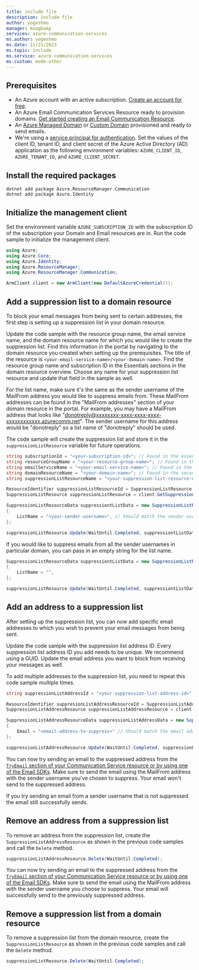 ```yaml
---
title: include file
description: include file
author: yogeshmo
manager: koagbakp
services: azure-communication-services
ms.author: yogeshmo
ms.date: 11/21/2023
ms.topic: include
ms.service: azure-communication-services
ms.custom: mode-other
---
```


## Prerequisites

- An Azure account with an active subscription. [Create an account for free](https://azure.microsoft.com/free/dotnet/).
- An Azure Email Communication Services Resource ready to provision domains. [Get started creating an Email Communication Resource](../create-email-communication-resource.md).
- An [Azure Managed Domain](../add-azure-managed-domains.md) or [Custom Domain](../add-custom-verified-domains.md) provisioned and ready to send emails.
- We're using a [service principal for authentication](../../../../active-directory/develop/howto-create-service-principal-portal.md). Set the values of the client ID, tenant ID, and client secret of the Azure Active Directory (AD) application as the following environment variables: `AZURE_CLIENT_ID`, `AZURE_TENANT_ID`, and `AZURE_CLIENT_SECRET`.

## Install the required packages

```console
dotnet add package Azure.ResourceManager.Communication
dotnet add package Azure.Identity
```

## Initialize the management client

Set the environment variable `AZURE_SUBSCRIPTION_ID` with the subscription ID of the subscription your Domain and Email resources are in. Run the code sample to initialize the management client.

```csharp
using Azure;
using Azure.Core;
using Azure.Identity;
using Azure.ResourceManager;
using Azure.ResourceManager.Communication;

ArmClient client = new ArmClient(new DefaultAzureCredential());
```

## Add a suppression list to a domain resource

To block your email messages from being sent to certain addresses, the first step is setting up a suppression list in your domain resource.

Update the code sample with the resource group name, the email service name, and the domain resource name for which you would like to create the suppression list. Find this information in the portal by navigating to the domain resource you created when setting up the prerequisites. The title of the resource is `<your-email-service-name>/<your-domain-name>`. Find the resource group name and subscription ID in the Essentials sections in the domain resource overview. Choose any name for your suppression list resource and update that field in the sample as well. 

For the list name, make sure it's the same as the sender username of the MailFrom address you would like to suppress emails from. These MailFrom addresses can be found in the "MailFrom addresses" section of your domain resource in the portal. For example, you may have a MailFrom address that looks like "donotreply@xxxxxxxx-xxxx-xxxx-xxxx-xxxxxxxxxxxx.azurecomm.net". The sender username for this address would be "donotreply" so a list name of "donotreply" should be used.

The code sample will create the suppression list and store it in the `suppressionListResource` variable for future operations.

```csharp
string subscriptionId = "<your-subscription-id>"; // Found in the essentials section of the domain resource portal overview
string resourceGroupName = "<your-resource-group-name>"; // Found in the essentials section of the domain resource portal overview
string emailServiceName = "<your-email-service-name>"; // Found in the first part of the portal domain resource title
string domainResourceName = "<your-domain-name>"; // Found in the second part of the portal domain resource title
string suppressionListResourceName = "<your-suppression-list-resource-name>";

ResourceIdentifier suppressionListResourceId = SuppressionListResource.CreateResourceIdentifier(subscriptionId, resourceGroupName, emailServiceName, domainResourceName, suppressionListResourceName);
SuppressionListResource suppressionListResource = client.GetSuppressionListResource(suppressionListResourceId);

SuppressionListResourceData suppressiontListData = new SuppressionListResourceData()
{
    ListName = "<your-sender-username>", // Should match the sender username of the MailFrom address you would like to suppress emails from
};

suppressionListResource.Update(WaitUntil.Completed, suppressiontListData);
```

If you would like to suppress emails from all the sender usernames in particular domain, you can pass in an empty string for the list name.

```csharp
SuppressionListResourceData suppressiontListData = new SuppressionListResourceData()
{
    ListName = "",
};

suppressionListResource.Update(WaitUntil.Completed, suppressiontListData);
```

## Add an address to a suppression list

After setting up the suppression list, you can now add specific email addresses to which you wish to prevent your email messages from being sent.

Update the code sample with the suppression list address ID. Every suppression list address ID you add needs to be unique. We recommend using a GUID. Update the email address you want to block from receiving your messages as well.

To add multiple addresses to the suppression list, you need to repeat this code sample multiple times.

```csharp
string suppressionListAddressId = "<your-suppression-list-address-id>";

ResourceIdentifier suppresionListAddressResourceId = SuppressionListAddressResource.CreateResourceIdentifier(subscriptionId, resourceGroupName, emailServiceName, domainResourceName, suppressionListResourceName, suppressionListAddressId);
SuppressionListAddressResource suppressionListAddressResource = client.GetSuppressionListAddressResource(suppresionListAddressResourceId);

SuppressionListAddressResourceData suppressionListAddressData = new SuppressionListAddressResourceData()
{
    Email = "<email-address-to-suppress>" // Should match the email address you would like to block from receiving your messages
};

suppressionListAddressResource.Update(WaitUntil.Completed, suppressionListAddressData);
```

You can now try sending an email to the suppressed address from the [`TryEmail` section of your Communication Service resource or by using one of the Email SDKs](../send-email.md). Make sure to send the email using the MailFrom address with the sender username you've chosen to suppress. Your email won't send to the suppressed address.

If you try sending an email from a sender username that is not suppressed the email still successfully sends.

## Remove an address from a suppression list

To remove an address from the suppression list, create the `SuppressionListAddressResource` as shown in the previous code samples and call the `Delete` method.

```csharp
suppressionListAddressResource.Delete(WaitUntil.Completed);
```

You can now try sending an email to the suppressed address from the [`TryEmail` section of your Communication Service resource or by using one of the Email SDKs](../send-email.md). Make sure to send the email using the MailFrom address with the sender username you choose to suppress. Your email will successfully send to the previously suppressed address.

## Remove a suppression list from a domain resource

To remove a suppression list from the domain resource, create the `SuppressionListResource` as shown in the previous code samples and call the `Delete` method.

```csharp
suppressionListResource.Delete(WaitUntil.Completed);
```

